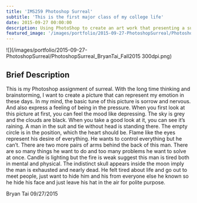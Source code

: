 ```yaml
---
title: 'IMS259 Photoshop Surreal'
subtitle: 'This is the first major class of my college life'
date: 2015-09-27 00:00:00
description: Using PhotoShop to create an art work that presenting a surreal topic.
featured_image: '/images/portfolio/2015-09-27-PhotoshopSurreal/PhotoshopSurreal_BryanTai_Fall2015 72dpi.png'
---
```


![](/images/portfolio/2015-09-27-PhotoshopSurreal/PhotoshopSurreal_BryanTai_Fall2015 300dpi.png)

## Brief Description

This is my Photoshop assignment of surreal. With the long time thinking and brainstorming, I want to create a picture that can represent my emotion in these days. In my mind, the basic tune of this picture is sorrow and nervous. And also express a feeling of being in the pressure. When you first look at this picture at first, you can feel the mood like depressing. The sky is grey and the clouds are black. When you take a good look at it, you can see it’s raining. A man in the suit and tie without head is standing there. The empty circle is in the position, which the heart should be. Flame like the eyes represent his desire of everything. He wants to control everything but he can’t. There are two more pairs of arms behind the back of this man. There are so many things he want to do and too many problems he want to solve at once. Candle is lighting but the fire is weak suggest this man is tired both in mental and physical. The indistinct skull appears inside the moon imply the man is exhausted and nearly dead. He felt tired about life and go out to meet people, just want to hide him and his from everyone else he known so he hide his face and just leave his hat in the air for polite purpose.

Bryan Tai
09/27/2015                                                                                  